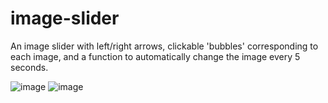 # image-slider

An image slider with left/right arrows, clickable 'bubbles' corresponding to each image, and a function to automatically change the image every 5 seconds. 

![image](https://github.com/Melanie-J-Baker/image-slider/assets/104843873/7213662a-c31d-4347-8e73-6719930b10cb)
![image](https://github.com/Melanie-J-Baker/image-slider/assets/104843873/5395f7b3-8514-44cb-9871-f1b4086198a7)
